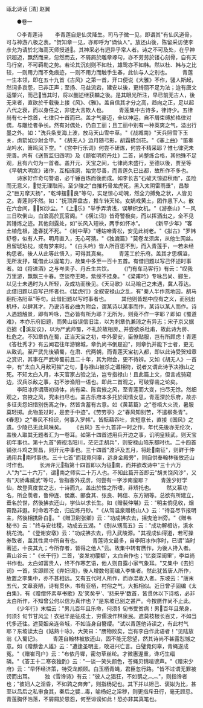 <!-- { "loadSidebar": true } -->
瓯北诗话 [清] 赵翼

　　●卷一

　　○李青莲诗
　　李青莲自是仙灵降生。司马子微一见，即谓其"有仙风道骨，可与神游八极之表。"贺知章一见，亦即呼为"谪仙人"。放还山後，陈留采访使李彦允为请於北海高天师授道。其神采必有迥异乎常人者。诗之不可及处，在乎神识超迈，飘然而来，忽然而去，不屑屑於雕章琢句，亦不劳劳於镂心刻骨，自有天马行空，不可羁勒之势。若论其沉刻则不如杜，雄鸷亦不如韩。然以杜、韩与之比较，一则用力而不免痕迹，一则不用力而触手生春，此仙与人之别也。
　　青莲一生本领，即在五十九首《古风》之第一首，开口便说《大雅》不作，骚人斯起，然词多哀怨，已非正声；至扬、马益流宕，建安以後，更绮丽不足为法；迨有唐文运肇兴，而己当其时，将以删述继获麟之後。是其眼光所注，早已前无古人，後无来者，直欲於千载後上接《风》、《雅》。盖自信其才分之高，趋向之正，足以起八代之衰，而以身任之，非徒大言欺人也。
　　青莲集中古诗多，律诗少。五律尚有七十馀首，七律只十首而已。盖才气豪迈，全以神运，自不屑束缚於格律对偶，与雕绘者争长。然有对偶处，仍自工丽；且工丽中别有一种英爽之气，溢出行墨之外。如："洗兵条支海上波，放马天山雪中草。"《战城南》"天兵照雪下玉关，虏箭如沙射金甲。"《胡无人》边月随弓影，胡霜拂剑花。"《塞上曲》"笛奏龙吟水，箫鸣凤下空。"《宫中行乐词》何尝不研炼，何尝不精采耶？惟七律究未完善。内有《送贺监归四明》及《题崔明府丹灶》二首，尚整练合格，其他殊不足观，且有六句为一首者。盖开元、天宝之间，七律尚未盛行，至德以後，贾至等《早朝大明宫》诸作，互相琢磨，始觉尽善，而青莲久已出都，故所作不多也。
　　诗家好作奇句警语，必千锤百炼而後而成。如李长吉"石破天惊逗秋雨"，虽险而无意义，觉无理取闹。至少陵之"白摧朽骨龙虎死，黑入太阴雷雨垂"，昌黎之"巨刃摩天扬"，"乾坤摆良"等句，实足惊心动魄，然全力搏兔之状，人皆见之。青莲则不然。如："抚顶弄盘古，推车转天轮。女娲戏黄土，团作愚下人。散在六合间，如沙尘。"《上乐》"举手弄清浅，误攀织女机。"《游泰山》"一风三日吹倒山，白浪高於瓦官阁。"《横江词》皆奇警极矣，而以挥洒出之，全不见其锤炼之迹。其他刻露处，如"长风入短袂，两手如怀冰"。
　　《新平少年》"客土植危根，逢春犹不死。"《树中草》"蟪蛄啼青松，安见此树老。"《拟古》"罗帏舒卷，似有人开。明月直入，无心可猜。"《独漉篇》"莫卷龙须席，从他生网丝。且留琥珀枕，或有梦来时。"《白头吟》皆人所百思不到，而入青莲手，一若未经构思者。後人从此等此悟入，可得其真矣。
　　青莲工於乐府。盖其才思横溢，无所发抒，辄借此以逞笔力，故集中多至一百十五首。有借旧题以写己怀述时事者。如《将进酒》之与岑夫子、丹丘生共饮。
　　《门有车马客行》有云："叹我万里游，飘飘三十春。空谈帝王略，紫绶不挂身。"《梁甫吟》专咏吕尚、郦生，以见士未遇时为人所轻，及成功而後见。《天马歌》以马喻己之未遇，冀人荐达。此借旧题以自写己怀者也。《猛虎行》全叙安禄山之乱，有"秦人半作燕地囚，胡马翻衔洛阳草"等句。此借旧题以写时事者也。
　　其他则皆题中应有之义，而别出机杼，以肆其才。乃说诗者必曲为附会，谓某诗以某事而作，某诗以某人而作。诗人遇题触景，即有吟咏，岂必皆有所为耶？无所为，则竟不作一字耶？即如《蜀道难》，本亦乐府旧题，而黄山谷误信旧注，以为刺章仇兼琼之有异志；宋子京又据范摅《溪友议》，以为严武帅蜀，不礼於故相房，并尝欲杀杜甫，故此诗为房、杜危之。不知章仇在蜀，正当天宝之初，中外晏安，臣僚贴服，岂有所顾虑！青莲《答杜秀才》有云闻君往年游锦城，章仇尚书倒屣迎"，则章仇并能下士者，更无从致讥。至严武先後镇蜀，在肃、代两朝，而青莲天宝初入都，即以此诗受贺知章之赏识，其事在严武帅蜀前且二十年，其为附会，更不待辨。又如《胡无人》一首中，有"太白入月敌可摧"之句，与禄山被杀之谶相符，说者又谓此诗予决禄山之死。不知太白入月，本天官家占验之法，岂专指禄山！且此篇上文，但言戎骑窥边，汉兵杀敌之事，初不涉渔阳一语也。即此二首观之，可破穿凿之论矣。
　　李阳冰序谓唐初诗体，尚有梁、陈宫掖之风，至青莲而大变，扫尽无馀。然细观之，宫掖之风，究未扫尽也。盖古乐府本多托於闺情女思，青莲深於乐府，故亦多征夫怨妇惜别伤离之作，然皆含蓄有古意。如《黄葛篇》之"苍梧大火流，暑服莫轻掷。此物虽过时，是妾手中迹"。《劳劳亭》之"春风知别苦，不遣柳条青"。《春思》之"春风不相识，何事入罗帏"。皆酝藉吞吐，言短意长，直接《国风》之遗。少陵已无此风味矣。
　　《古风》五十九首非一时之作，年代先後亦无伦次，盖後人取其无题者汇为一卷耳。如第十四首述用兵开边之事，讥明皇黩武，则天宝初年事也。第十九首"俯视洛阳川，茫茫走胡兵"，则安禄山陷东都时也。二十四首铺张斗鸡之贾昌，则开元中事也。三十四首"渡泸及五月，将赴南征"，则鲜于仲通用兵南时事也。三十七首"而我竟何辜，远身金殿旁"，则自供奉翰林後放还山时作也。
　　长洲许元指第十四首即以为征南，而并欲改诗中"三十六万人"为"二十六万"，谓南之师实二十万人也。不知此篇开首即云"胡关饶风沙"，又有"天骄毒威武"等句，皆指塞外戎虏，何尝有一字涉南蛮耶？
　　青莲少好学仙，故登真度世之志，十诗而九。盖出於性之所嗜，非矫托也。
　　然又慕功名，所企羡者，鲁仲连、侯嬴、郦食其、张良、韩信、东方朔等。总欲有所建立，垂名於世，然後拂衣还山，学仙以求长生。如《赠裴仲堪》云："明主倘见收，烟霄路非遐。时命若不会，归应炼丹砂。"《从驾温泉赠杨山人》云："待吾尽节报明主，然後相携卧白。"《赠卫尉张卿》云："功成拂衣去，摇曳沧洲旁。"《赠韦秘书》云："终与安社稷，功成去五湖。"《别从甥高五》云："成功解相访，溪水桃花流。"《登谢安墩》云："功成拂衣去，归入武陵源。"其视成仙得道，若可操券致者，盖其性灵中所自有也。
　　青莲诗文最多，自李阳冰作序时，已谓"当时著述，十丧其九；今所存者，皆得之他人"云。故集中转有赝作，为後人搀入者。黄山谷云："《长干行》二首，'妾发初覆额'，太白自作也；'忆妾深闺里'，李益尚书作也。太白如富贵人，终不作寒乞语，他人则自露小家气象耳。"又集中《去妇词》一首，实即顾况《弃妇词》，後人增数句而编入李集者。然此犹皆唐人所作，故置之李集中，亦不甚相远。又有五代时人所作，而亦混收入者。东坡云："唐末五代，文章衰陋，诗有贯休，书有亚栖，村俗之气，大抵相似。近日曾子固编《太白集》，有《赠僧怀素草书歌》及'笑矣乎'、'悲来乎'数首，皆贯休以下诗格，必非太白所作，不知曾公何以信为真作也？"是东坡已别之甚严。今按赝作尚不止此。
　　《少年行》末幅云："男儿百年且乐命，何须犭旬书受贫病！男百年且荣身，何须犭旬节甘风尘！衣冠半是征戍士，穷儒浪作林泉民。遮莫枝根长百丈，不如当代多还往。遮莫姻亲连帝城，不如当身自簪缨。"试以青莲他诗读之，有此村气耶？东坡读太白《姑熟十咏》，大笑曰："赝物败矣，岂有李白作此语者！"见陆放翁《入蜀记》。
　　青莲自翰林被放还山，固不能无怨望，然其诗尚不甚露怼憾之意。如《赠蔡舍人雄》云："遭逢圣明主，敢进兴亡言。白璧竟何辜，青蝇遂成冤。"《赠崔司户》云："布依丹墀，密勿草丝纶。才微惠渥重，谗巧生缁磷。"《答王十二寒夜独酌》云："一谈一笑失颜色，苍蝇贝锦喧谤声。"《赠宋少府》云："早怀经济策，特受龙颜顾。白玉栖青蝇，君臣忽行路。"皆不过谓无罪被谤而出耳。
　　独《雪谗诗》有云："彼人之猖狂，不如鹊之︹︹"，则指谗者也；"彼妇人之淫昏，不如鹑之奔奔"，则指杨妃也。其下并以妲己、褒姒为比，甚至以吕后之私审食其，秦后之嬖毒，喻杨妃之淫秽，则更指斥丑行，毫无顾忌。青莲胸怀浩落，不屑屑於恩怨，何至诽谤如此！恐亦非其真笔也。
